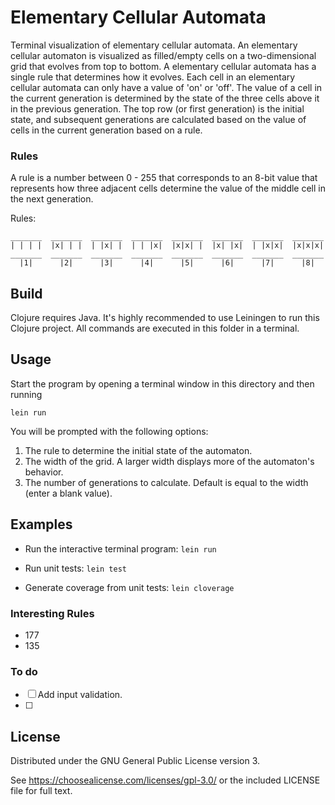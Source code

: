 # Elementary Cellular Automata

Terminal visualization of elementary cellular automata.
An elementary cellular automaton is visualized as filled/empty cells on a two-dimensional grid that evolves from top to bottom.  A elementary cellular automata has a single rule that determines how it evolves.
Each cell in an elementary cellular automata can only have a value of 'on' or 'off'.
The value of a cell in the current generation is determined by the state of the three cells above it in the previous generation.
The top row (or first generation) is the initial state, and subsequent generations are calculated based on the value of cells in the current generation based on a rule.

### Rules
A rule is a number between 0 - 255 that corresponds to an 8-bit value that represents how three adjacent cells determine the value of the middle cell in the next generation.

Rules:
```
_______  _______  _______  _______  _______  _______  _______  _______
| | | |  |x| | |  | |x| |  | | |x|  |x|x| |  |x| |x|  | |x|x|  |x|x|x|
_______  _______  _______  _______  _______  _______  _______  _______
  |1|      |2|      |3|      |4|      |5|      |6|      |7|      |8|  
```

## Build
Clojure requires Java.  It's highly recommended to use Leiningen to run this Clojure project.
All commands are executed in this folder in a terminal.

## Usage
Start the program by opening a terminal window in this directory and then running

`lein run`

You will be prompted with the following options:
1. The rule to determine the initial state of the automaton.
1. The width of the grid.  A larger width displays more of the automaton's behavior.
1. The number of generations to calculate.  Default is equal to the width (enter a blank value).

## Examples
- Run the interactive terminal program:
`lein run`

- Run unit tests:
`lein test`

- Generate coverage from unit tests:
`lein cloverage`

### Interesting Rules
- 177
- 135

### To do
- [ ] Add input validation.
- [ ] 

## License

Distributed under the GNU General Public License version 3.

See https://choosealicense.com/licenses/gpl-3.0/ or the included LICENSE file for full text.
